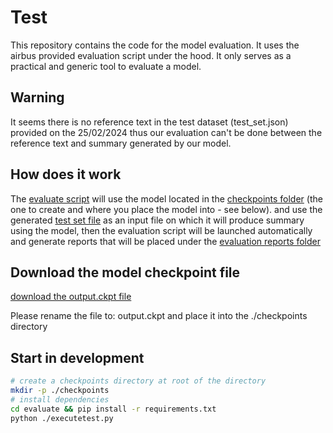 # Test

This repository contains the code for the model evaluation. It uses the airbus provided evaluation script under the hood. It only serves as a practical and generic tool to evaluate a model.

## Warning

It seems there is no reference text in the test dataset (test_set.json) provided on the 25/02/2024 thus our evaluation can't be done between the reference text and summary generated by our model.

## How does it work 

The [evaluate script](./evaluate/executetest.py) will use the model located in the [checkpoints folder](./checkpoints) (the one to create and where you place the model into - see below).
and use the generated [test set file](./datasets/test/test_set.json) as an input file on which it will produce summary using the model, then the evaluation script will be launched automatically and generate reports that will be placed under the [evaluation reports folder](./evaluations%20reports/)

## Download the model checkpoint file

[download the output.ckpt file](https://drive.usercontent.google.com/download?id=1U6mFv9Q4EbBwaqzqP0jSRI85fkCAGtUL&export=download)

Please rename the file to: output.ckpt and place it into the ./checkpoints directory

## Start in development

```bash
# create a checkpoints directory at root of the directory
mkdir -p ./checkpoints
# install dependencies
cd evaluate && pip install -r requirements.txt
python ./executetest.py
```
